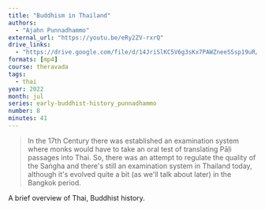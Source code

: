 ```yaml
---
title: "Buddhism in Thailand"
authors:
  - "Ajahn Punnadhammo"
external_url: "https://youtu.be/eRy2ZV-rxrQ"
drive_links:
  - "https://drive.google.com/file/d/14JriSlKC5V6g3sKx7PAWZneeSSsp19uR/view?usp=drivesdk"
formats: [mp4]
course: theravada
tags:
  - thai
year: 2022
month: jul
series: early-buddhist-history_punnadhammo
number: 8
minutes: 41
---
```


> In the 17th Century there was established an examination system where monks would have to take an oral test of translating Pāḷi passages into Thai. So, there was an attempt to regulate the quality of the Saṅgha and there's still an examination system in Thailand today, although it's evolved quite a bit (as we'll talk about later) in the Bangkok period.

A brief overview of Thai, Buddhist history.
